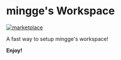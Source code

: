 # mingge's Workspace

[![marketplace](https://vsmarketplacebadge.apphb.com/version/mingge.workspace.svg)](https://marketplace.visualstudio.com/items?itemName=mingge.workspace)

A fast way to setup mingge's workspace!

**Enjoy!**